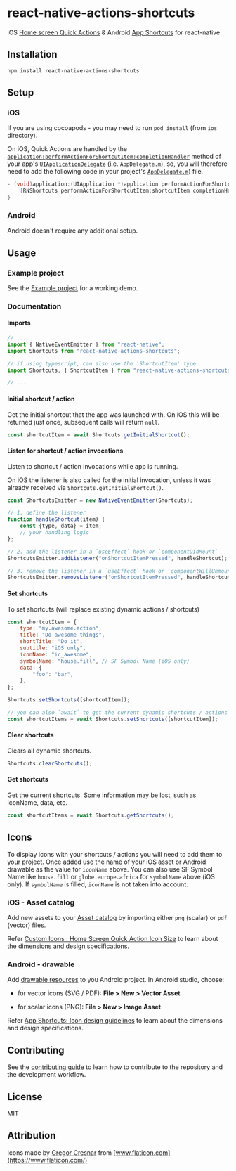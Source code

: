 # react-native-actions-shortcuts

iOS [Home screen Quick Actions](https://developer.apple.com/design/human-interface-guidelines/ios/system-capabilities/home-screen-actions/) & Android [App Shortcuts](https://developer.android.com/guide/topics/ui/shortcuts/creating-shortcuts) for react-native

## Installation

```bash
npm install react-native-actions-shortcuts
```

## Setup

### iOS

If you are using cocoapods - you may need to run `pod install` (from `ios` directory).

On iOS, Quick Actions are handled by the
[`application:performActionForShortcutItem:completionHandler`](https://developer.apple.com/documentation/uikit/uiapplicationdelegate/1622935-application?language=objc)
method of your app's [`UIApplicationDelegate`](https://developer.apple.com/documentation/uikit/uiapplicationdelegate) (i.e. `AppDelegate.m`),
so, you will therefore need to add the following code in your
project's [`AppDelegate.m`](./example/ios/ShortcutsExample/AppDelegate.m)) file.

```objective-c
- (void)application:(UIApplication *)application performActionForShortcutItem:(UIApplicationShortcutItem *)shortcutItem completionHandler:(void (^)(BOOL))completionHandler {
    [RNShortcuts performActionForShortcutItem:shortcutItem completionHandler:completionHandler];
}
```

### Android

Android doesn't require any additional setup.

## Usage

### Example project

See the [Example project](./example/README.md) for a working demo.

### Documentation

#### Imports

```js
// ...
import { NativeEventEmitter } from "react-native";
import Shortcuts from "react-native-actions-shortcuts";

// if using typescript, can also use the 'ShortcutItem' type
import Shortcuts, { ShortcutItem } from "react-native-actions-shortcuts";

// ...
```

#### Initial shortcut / action

Get the initial shortcut that the app was launched with. On iOS this will be returned just once, subsequent calls will return `null`.

```js
const shortcutItem = await Shortcuts.getInitialShortcut();
```

#### Listen for shortcut / action invocations

Listen to shortcut / action invocations while app is running.

On iOS the listener is also called for the initial
invocation, unless it was already received via `Shortcuts.getInitialShortcut()`.

```js
const ShortcutsEmitter = new NativeEventEmitter(Shortcuts);

// 1. define the listener
function handleShortcut(item) {
    const {type, data} = item;
    // your handling logic
};

// 2. add the listener in a `useEffect` hook or `componentDidMount`
ShortcutsEmitter.addListener("onShortcutItemPressed", handleShortcut);

// 3. remove the listener in a `useEffect` hook or `componentWillUnmount`
ShortcutsEmitter.removeListener("onShortcutItemPressed", handleShortcut);
```

#### Set shortcuts

To set shortcuts (will replace existing dynamic actions / shortcuts)

```js
const shortcutItem = {
    type: "my.awesome.action",
    title: "Do awesome things",
    shortTitle: "Do it",
    subtitle: "iOS only",
    iconName: "ic_awesome",
    symbolName: "house.fill", // SF Symbol Name (iOS only)
    data: {
        "foo": "bar",
    },
};

Shortcuts.setShortcuts([shortcutItem]);

// you can also `await` to get the current dynamic shortcuts / actions
const shortcutItems = await Shortcuts.setShortcuts([shortcutItem]);
```

#### Clear shortcuts

Clears all dynamic shortcuts.

```js
Shortcuts.clearShortcuts();
```

#### Get shortcuts

Get the current shortcuts. Some information may be lost, such as iconName, data,
etc.

```js
const shortcutItems = await Shortcuts.getShortcuts();
```

## Icons

To display icons with your shortcuts / actions you will need to add them to your
project. Once added use the name of your iOS asset or Android drawable as the
value for `iconName` above. You can also use SF Symbol Name like `house.fill`
or `globe.europe.africa` for `symbolName` above (iOS only). If `symbolName` is
filled, `iconName` is not taken into account.

### iOS - Asset catalog

Add new assets to your [Asset catalog](https://developer.apple.com/library/archive/documentation/ToolsLanguages/Conceptual/Xcode_Overview/AddingImages.html) by importing either `png` (scalar) or
`pdf` (vector) files.

Refer
[Custom Icons : Home Screen Quick Action Icon
Size](https://developer.apple.com/design/human-interface-guidelines/home-screen-quick-actions)
to learn about the dimensions and design specifications.

### Android - drawable

Add [drawable resources](https://developer.android.com/studio/write/resource-manager) to you Android project. In Android studio, choose:

- for vector icons (SVG / PDF): __File > New > Vector Asset__

- for scalar icons (PNG): __File > New > Image Asset__

Refer
[App Shortcuts: Icon design
guidelines](https://commondatastorage.googleapis.com/androiddevelopers/shareables/design/app-shortcuts-design-guidelines.pdf)
to learn about the dimensions and design specifications.

## Contributing

See the [contributing guide](CONTRIBUTING.md) to learn how to contribute to the repository and the development workflow.

## License

MIT

## Attribution

Icons made by [Gregor Cresnar](https://www.flaticon.com/authors/gregor-cresnar)
from [www.flaticon.com](https://www.flaticon.com/)
